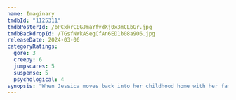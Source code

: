 ```yaml
---
name: Imaginary
tmdbId: "1125311"
tmdbPosterId: /bPCxkrCEGJmaYfvdXj0x3mCLbGr.jpg
tmdbBackdropId: /TGsfNWkASegCfAn6ED1b08a9O6.jpg
releaseDate: 2024-03-06
categoryRatings:
  gore: 3
  creepy: 6
  jumpscares: 5
  suspense: 5
  psychological: 4
synopsis: "When Jessica moves back into her childhood home with her family, her youngest stepdaughter Alice develops an eerie attachment to a stuffed bear named Chauncey she finds in the basement. Alice starts playing games with Chauncey that begin playful and become increasingly sinister. As Alice’s behavior becomes more and more concerning, Jessica intervenes only to realize Chauncey is much more than the stuffed toy bear she believed him to be."
---
```

